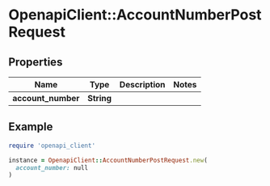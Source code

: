 # OpenapiClient::AccountNumberPostRequest

## Properties

| Name | Type | Description | Notes |
| ---- | ---- | ----------- | ----- |
| **account_number** | **String** |  |  |

## Example

```ruby
require 'openapi_client'

instance = OpenapiClient::AccountNumberPostRequest.new(
  account_number: null
)
```

